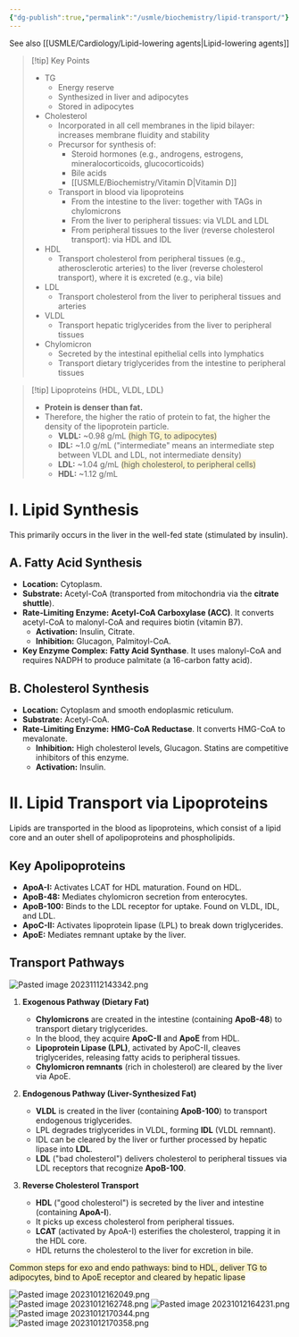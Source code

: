 ```yaml
---
{"dg-publish":true,"permalink":"/usmle/biochemistry/lipid-transport/"}
---
```


See also [[USMLE/Cardiology/Lipid-lowering agents\|Lipid-lowering agents]]
>[!tip] Key Points
>- TG 
>	- Energy reserve
>	- Synthesized in liver and adipocytes
>	- Stored in adipocytes
>- Cholesterol
>	- Incorporated in all cell membranes in the lipid bilayer: increases membrane fluidity and stability
>	- Precursor for synthesis of:
>		- Steroid hormones (e.g., androgens, estrogens, mineralocorticoids, glucocorticoids)
>		- Bile acids
>		- [[USMLE/Biochemistry/Vitamin D\|Vitamin D]]
>	- Transport in blood via lipoproteins
>		- From the intestine to the liver: together with TAGs in chylomicrons
>		- From the liver to peripheral tissues: via VLDL and LDL
>		- From peripheral tissues to the liver (reverse cholesterol transport): via HDL and IDL
>- HDL
>	- Transport cholesterol from peripheral tissues (e.g., atherosclerotic arteries) to the liver (reverse cholesterol transport), where it is excreted (e.g., via bile)
>- LDL
>	- Transport cholesterol from the liver to peripheral tissues and arteries
>- VLDL
>	- Transport hepatic triglycerides from the liver to peripheral tissues
>- Chylomicron
>	- Secreted by the intestinal epithelial cells into lymphatics
>	- Transport dietary triglycerides from the intestine to peripheral tissues

>[!tip] Lipoproteins (HDL, VLDL, LDL) 
>- **Protein is denser than fat.**
>- Therefore, the higher the ratio of protein to fat, the higher the density of the lipoprotein particle.
>	- **VLDL:** ~0.98 g/mL <span style="background:rgba(240, 200, 0, 0.2)">(high TG, to adipocytes)</span>
>	- **IDL:** ~1.0 g/mL ("intermediate" means an intermediate step between VLDL and LDL, not intermediate density)
>	- **LDL:** ~1.04 g/mL <span style="background:rgba(240, 200, 0, 0.2)">(high cholesterol, to peripheral cells)</span>
>	- **HDL:** ~1.12 g/mL


# **I. Lipid Synthesis**

This primarily occurs in the liver in the well-fed state (stimulated by insulin).

## **A. Fatty Acid Synthesis**

- **Location:** Cytoplasm.
- **Substrate:** Acetyl-CoA (transported from mitochondria via the **citrate shuttle**).
- **Rate-Limiting Enzyme:** **Acetyl-CoA Carboxylase (ACC)**. It converts acetyl-CoA to malonyl-CoA and requires biotin (vitamin B7).
    - **Activation:** Insulin, Citrate.
    - **Inhibition:** Glucagon, Palmitoyl-CoA.
- **Key Enzyme Complex:** **Fatty Acid Synthase**. It uses malonyl-CoA and requires NADPH to produce palmitate (a 16-carbon fatty acid).

## **B. Cholesterol Synthesis**
- **Location:** Cytoplasm and smooth endoplasmic reticulum.
- **Substrate:** Acetyl-CoA.
- **Rate-Limiting Enzyme:** **HMG-CoA Reductase**. It converts HMG-CoA to mevalonate.
    - **Inhibition:** High cholesterol levels, Glucagon. Statins are competitive inhibitors of this enzyme.
    - **Activation:** Insulin.

# **II. Lipid Transport via Lipoproteins**

Lipids are transported in the blood as lipoproteins, which consist of a lipid core and an outer shell of apolipoproteins and phospholipids.

## **Key Apolipoproteins**

- **ApoA-I:** Activates LCAT for HDL maturation. Found on HDL.
- **ApoB-48:** Mediates chylomicron secretion from enterocytes.
- **ApoB-100:** Binds to the LDL receptor for uptake. Found on VLDL, IDL, and LDL.
- **ApoC-II:** Activates lipoprotein lipase (LPL) to break down triglycerides.
- **ApoE:** Mediates remnant uptake by the liver.

## **Transport Pathways**
<style> .container {font-family: sans-serif; text-align: center;} .button-wrapper button {z-index: 1;height: 40px; width: 100px; margin: 10px;padding: 5px;} .excalidraw .App-menu_top .buttonList { display: flex;} .excalidraw-wrapper { height: 800px; margin: 50px; position: relative;} :root[dir="ltr"] .excalidraw .layer-ui__wrapper .zen-mode-transition.App-menu_bottom--transition-left {transform: none;} </style><script src="https://cdn.jsdelivr.net/npm/react@17/umd/react.production.min.js"></script><script src="https://cdn.jsdelivr.net/npm/react-dom@17/umd/react-dom.production.min.js"></script><script type="text/javascript" src="https://cdn.jsdelivr.net/npm/@excalidraw/excalidraw@0/dist/excalidraw.production.min.js"></script><div id="Drawing_2025-06-21_0929.42.excalidraw.md1"></div><script>(function(){const InitialData={"type":"excalidraw","version":2,"source":"https://github.com/zsviczian/obsidian-excalidraw-plugin/releases/tag/2.11.1","elements":[{"id":"G3RYwO4hhpWI0J1v50bua","type":"image","x":103.36159922263187,"y":-379.2875289916992,"width":191.89779250868366,"height":208.51474241221678,"angle":0,"strokeColor":"transparent","backgroundColor":"transparent","fillStyle":"solid","strokeWidth":2,"strokeStyle":"solid","roughness":1,"opacity":100,"groupIds":[],"frameId":null,"index":"a0","roundness":null,"seed":26687114,"version":295,"versionNonce":2121381846,"isDeleted":false,"boundElements":null,"updated":1750475525180,"link":null,"locked":false,"status":"pending","fileId":"0323f0f6001370e0d5340304ddada336d6c196b3","scale":[1,1],"crop":{"x":797.84709455497,"y":0,"width":277.1529054450299,"height":301.15232662227083,"naturalWidth":1075,"naturalHeight":1144}},{"id":"0HuS32C7IvNH0nLbpzF8c","type":"freedraw","x":296.300048828125,"y":-348.08753204345703,"width":12,"height":61.59999084472656,"angle":0,"strokeColor":"#1e1e1e","backgroundColor":"transparent","fillStyle":"solid","strokeWidth":0.5,"strokeStyle":"solid","roughness":1,"opacity":100,"groupIds":[],"frameId":null,"index":"a5","roundness":null,"seed":966899722,"version":95,"versionNonce":2047630422,"isDeleted":false,"boundElements":null,"updated":1750469464705,"link":null,"locked":false,"points":[[0,0],[0.7999267578125,-0.79998779296875],[1.5999755859375,-0.79998779296875],[2.4000244140625,-0.79998779296875],[3.199951171875,-0.79998779296875],[4,-0.79998779296875],[4,0],[4,0.8000030517578125],[4,1.600006103515625],[4,2.4000091552734375],[4,3.20001220703125],[4,4],[4,4.8000030517578125],[4,5.600006103515625],[3.199951171875,6.4000091552734375],[3.199951171875,7.20001220703125],[3.199951171875,8],[3.199951171875,9.600006103515625],[3.199951171875,10.400009155273438],[3.199951171875,11.20001220703125],[3.199951171875,12],[3.199951171875,12.800003051757812],[3.199951171875,13.600021362304688],[3.199951171875,14.400009155273438],[3.199951171875,15.199996948242188],[3.199951171875,16.000015258789062],[3.199951171875,16.800003051757812],[3.199951171875,17.600021362304688],[3.199951171875,18.400009155273438],[3.199951171875,19.199996948242188],[3.199951171875,20.000015258789062],[4,20.800003051757812],[4.7999267578125,20.800003051757812],[5.5999755859375,21.600021362304688],[6.4000244140625,21.600021362304688],[7.199951171875,21.600021362304688],[8,21.600021362304688],[8.7999267578125,21.600021362304688],[8.7999267578125,22.400009155273438],[8.7999267578125,23.199996948242188],[8.7999267578125,24.000015258789062],[8.7999267578125,24.800003051757812],[8.7999267578125,25.600021362304688],[8,25.600021362304688],[8,26.400009155273438],[7.199951171875,27.199996948242188],[7.199951171875,28.000015258789062],[7.199951171875,28.800003051757812],[7.199951171875,29.600021362304688],[6.4000244140625,29.600021362304688],[6.4000244140625,30.400009155273438],[6.4000244140625,31.199996948242188],[6.4000244140625,32.00001525878906],[5.5999755859375,32.80000305175781],[5.5999755859375,33.60002136230469],[5.5999755859375,34.40000915527344],[5.5999755859375,35.19999694824219],[5.5999755859375,36.00001525878906],[5.5999755859375,36.80000305175781],[5.5999755859375,37.60002136230469],[5.5999755859375,38.40000915527344],[5.5999755859375,39.19999694824219],[5.5999755859375,40.00001525878906],[5.5999755859375,40.80000305175781],[5.5999755859375,41.60002136230469],[5.5999755859375,43.19999694824219],[5.5999755859375,44.80000305175781],[5.5999755859375,45.60002136230469],[5.5999755859375,46.40000915527344],[4.7999267578125,47.19999694824219],[4.7999267578125,48.00001525878906],[4.7999267578125,48.80000305175781],[4.7999267578125,49.60002136230469],[4.7999267578125,51.19999694824219],[4.7999267578125,52.00001525878906],[4.7999267578125,52.80000305175781],[4,52.80000305175781],[4,53.60002136230469],[3.199951171875,54.40000915527344],[3.199951171875,55.19999694824219],[2.4000244140625,56.00001525878906],[2.4000244140625,56.80000305175781],[1.5999755859375,56.80000305175781],[1.5999755859375,57.60002136230469],[0.7999267578125,58.40000915527344],[0.7999267578125,59.19999694824219],[0,59.19999694824219],[0,60.00001525878906],[-0.800048828125,60.00001525878906],[-0.800048828125,60.80000305175781],[-1.5999755859375,60.80000305175781],[-2.4000244140625,60.80000305175781],[-3.2000732421875,60.80000305175781],[-3.2000732421875,60.80000305175781]],"pressures":[],"simulatePressure":true,"lastCommittedPoint":[-3.2000732421875,60.80000305175781]},{"id":"erWcXBvLNOZ-flJqe-NNZ","type":"freedraw","x":294.7000732421875,"y":-276.88753509521484,"width":13.5999755859375,"height":97.60000610351562,"angle":0,"strokeColor":"#1e1e1e","backgroundColor":"transparent","fillStyle":"solid","strokeWidth":0.5,"strokeStyle":"solid","roughness":1,"opacity":100,"groupIds":[],"frameId":null,"index":"a6","roundness":null,"seed":227049814,"version":140,"versionNonce":1247500502,"isDeleted":false,"boundElements":null,"updated":1750469488017,"link":null,"locked":false,"points":[[0,0],[0.7999267578125,0],[1.5999755859375,0],[2.39990234375,0],[3.199951171875,0],[3.199951171875,0.800018310546875],[3.199951171875,1.600006103515625],[3.199951171875,2.4000244140625],[3.199951171875,3.20001220703125],[2.39990234375,3.20001220703125],[2.39990234375,4],[1.5999755859375,4.800018310546875],[1.5999755859375,5.600006103515625],[1.5999755859375,6.4000244140625],[1.5999755859375,7.20001220703125],[0.7999267578125,8],[0.7999267578125,8.800018310546875],[0,8.800018310546875],[0,9.600006103515625],[0,10.4000244140625],[0,11.20001220703125],[-0.800048828125,11.20001220703125],[-0.800048828125,12],[-0.800048828125,12.800018310546875],[-0.800048828125,13.600006103515625],[-0.800048828125,14.4000244140625],[-1.60009765625,14.4000244140625],[-1.60009765625,15.20001220703125],[-1.60009765625,16],[-1.60009765625,16.800018310546875],[-1.60009765625,17.600006103515625],[-2.4000244140625,18.4000244140625],[-2.4000244140625,19.20001220703125],[-2.4000244140625,20],[-2.4000244140625,20.800018310546875],[-2.4000244140625,22.4000244140625],[-2.4000244140625,24],[-2.4000244140625,24.800018310546875],[-2.4000244140625,25.600006103515625],[-2.4000244140625,26.4000244140625],[-2.4000244140625,28],[-2.4000244140625,28.800018310546875],[-2.4000244140625,29.600006103515625],[-2.4000244140625,30.4000244140625],[-2.4000244140625,31.20001220703125],[-2.4000244140625,32],[-2.4000244140625,32.800018310546875],[-1.60009765625,32.800018310546875],[-0.800048828125,33.600006103515625],[0,34.4000244140625],[0.7999267578125,34.4000244140625],[1.5999755859375,34.4000244140625],[2.39990234375,34.4000244140625],[3.199951171875,34.4000244140625],[4,34.4000244140625],[4.7999267578125,35.20001220703125],[4.7999267578125,36],[4.7999267578125,36.800018310546875],[4.7999267578125,37.600006103515625],[4,38.4000244140625],[3.199951171875,38.4000244140625],[3.199951171875,39.20001220703125],[3.199951171875,40],[2.39990234375,40],[2.39990234375,40.800018310546875],[1.5999755859375,40.800018310546875],[1.5999755859375,41.600006103515625],[1.5999755859375,42.4000244140625],[1.5999755859375,43.20001220703125],[1.5999755859375,44],[0.7999267578125,44.800018310546875],[0.7999267578125,45.600006103515625],[0.7999267578125,46.4000244140625],[0.7999267578125,48],[0,48],[0,48.800018310546875],[-0.800048828125,50.4000244140625],[-0.800048828125,52.800018310546875],[-0.800048828125,53.600006103515625],[-0.800048828125,54.4000244140625],[-0.800048828125,56],[-0.800048828125,56.800018310546875],[-0.800048828125,57.600006103515625],[-0.800048828125,58.4000244140625],[-0.800048828125,60],[-0.800048828125,60.800018310546875],[-0.800048828125,61.600006103515625],[-0.800048828125,62.4000244140625],[-0.800048828125,63.20001220703125],[-0.800048828125,64],[-0.800048828125,64.80001831054688],[-0.800048828125,65.60000610351562],[-0.800048828125,66.4000244140625],[-0.800048828125,67.20001220703125],[-0.800048828125,68],[-0.800048828125,69.60000610351562],[-0.800048828125,70.4000244140625],[-0.800048828125,71.20001220703125],[-0.800048828125,72],[-0.800048828125,72.80001831054688],[-0.800048828125,74.4000244140625],[-0.800048828125,75.20001220703125],[0,76],[0,76.80001831054688],[0,77.60000610351562],[0.7999267578125,78.4000244140625],[0.7999267578125,79.20001220703125],[0.7999267578125,80],[0.7999267578125,80.80001831054688],[0.7999267578125,81.60000610351562],[0.7999267578125,82.4000244140625],[0.7999267578125,83.20001220703125],[0.7999267578125,84],[0.7999267578125,84.80001831054688],[0.7999267578125,85.60000610351562],[0.7999267578125,86.4000244140625],[0.7999267578125,87.20001220703125],[0.7999267578125,88],[0.7999267578125,88.80001831054688],[0.7999267578125,89.60000610351562],[0.7999267578125,90.4000244140625],[0.7999267578125,91.20001220703125],[0.7999267578125,92],[0.7999267578125,92.80001831054688],[0,93.60000610351562],[-0.800048828125,93.60000610351562],[-1.60009765625,94.4000244140625],[-1.60009765625,95.20001220703125],[-2.4000244140625,96],[-3.2000732421875,96.80001831054688],[-4,96.80001831054688],[-4,97.60000610351562],[-4.800048828125,97.60000610351562],[-5.60009765625,97.60000610351562],[-6.4000244140625,97.60000610351562],[-7.2000732421875,97.60000610351562],[-8,97.60000610351562],[-8.800048828125,97.60000610351562],[-8.800048828125,97.60000610351562]],"pressures":[],"simulatePressure":true,"lastCommittedPoint":[-8.800048828125,97.60000610351562]},{"id":"FtSwA4BF","type":"text","x":318.7000732421875,"y":-348.28755950927734,"width":241.0397186279297,"height":54,"angle":0,"strokeColor":"#1e1e1e","backgroundColor":"transparent","fillStyle":"solid","strokeWidth":0.5,"strokeStyle":"solid","roughness":1,"opacity":100,"groupIds":[],"frameId":null,"index":"a7","roundness":null,"seed":1601479382,"version":39,"versionNonce":2143098070,"isDeleted":false,"boundElements":null,"updated":1750469541040,"link":null,"locked":false,"text":"Exogenous Pathway:\nTransport of Dietary Lipids","rawText":"Exogenous Pathway:\nTransport of Dietary Lipids","fontSize":20,"fontFamily":6,"textAlign":"left","verticalAlign":"top","containerId":null,"originalText":"Exogenous Pathway:\nTransport of Dietary Lipids","autoResize":true,"lineHeight":1.35},{"id":"zmTz9qjz","type":"text","x":309.5066556428608,"y":-267.88753509521484,"width":417.53955078125,"height":54,"angle":0,"strokeColor":"#1e1e1e","backgroundColor":"transparent","fillStyle":"solid","strokeWidth":0.5,"strokeStyle":"solid","roughness":1,"opacity":100,"groupIds":[],"frameId":null,"index":"a8","roundness":null,"seed":157413642,"version":129,"versionNonce":809803722,"isDeleted":false,"boundElements":[],"updated":1750469589833,"link":null,"locked":false,"text":"Endogenous Pathway:\nTransport of Endogenously Synthesized Lipids","rawText":"Endogenous Pathway:\nTransport of Endogenously Synthesized Lipids","fontSize":20,"fontFamily":6,"textAlign":"left","verticalAlign":"top","containerId":null,"originalText":"Endogenous Pathway:\nTransport of Endogenously Synthesized Lipids","autoResize":true,"lineHeight":1.35}],"appState":{"theme":"light","viewBackgroundColor":"#ffffff","currentItemStrokeColor":"#e03131","currentItemBackgroundColor":"#ffc9c9","currentItemFillStyle":"solid","currentItemStrokeWidth":0.5,"currentItemStrokeStyle":"solid","currentItemRoughness":1,"currentItemOpacity":100,"currentItemFontFamily":6,"currentItemFontSize":20,"currentItemTextAlign":"left","currentItemStartArrowhead":null,"currentItemEndArrowhead":"arrow","currentItemArrowType":"round","scrollX":570.9105361135382,"scrollY":564.7348925941869,"zoom":{"value":0.95},"currentItemRoundness":"round","gridSize":20,"gridStep":5,"gridModeEnabled":false,"gridColor":{"Bold":"rgba(217, 217, 217, 0.5)","Regular":"rgba(230, 230, 230, 0.5)"},"currentStrokeOptions":null,"frameRendering":{"enabled":true,"clip":true,"name":true,"outline":true},"objectsSnapModeEnabled":false,"activeTool":{"type":"selection","customType":null,"locked":false,"fromSelection":false,"lastActiveTool":null}},"files":{}};InitialData.scrollToContent=true;App=()=>{const e=React.useRef(null),t=React.useRef(null),[n,i]=React.useState({width:void 0,height:void 0});return React.useEffect(()=>{i({width:t.current.getBoundingClientRect().width,height:t.current.getBoundingClientRect().height});const e=()=>{i({width:t.current.getBoundingClientRect().width,height:t.current.getBoundingClientRect().height})};return window.addEventListener("resize",e),()=>window.removeEventListener("resize",e)},[t]),React.createElement(React.Fragment,null,React.createElement("div",{className:"excalidraw-wrapper",ref:t},React.createElement(ExcalidrawLib.Excalidraw,{ref:e,width:n.width,height:n.height,initialData:InitialData,viewModeEnabled:!0,zenModeEnabled:!0,gridModeEnabled:!1})))},excalidrawWrapper=document.getElementById("Drawing_2025-06-21_0929.42.excalidraw.md1");ReactDOM.render(React.createElement(App),excalidrawWrapper);})();</script>
![Pasted image 20231112143342.png](/img/user/appendix/Pasted%20image%2020231112143342.png)

1. **Exogenous Pathway (Dietary Fat)**
    
    - **Chylomicrons** are created in the intestine (containing **ApoB-48**) to transport dietary triglycerides.
    - In the blood, they acquire **ApoC-II** and **ApoE** from HDL.
    - **Lipoprotein Lipase (LPL)**, activated by ApoC-II, cleaves triglycerides, releasing fatty acids to peripheral tissues.
    - **Chylomicron remnants** (rich in cholesterol) are cleared by the liver via ApoE.
2. **Endogenous Pathway (Liver-Synthesized Fat)**
    
    - **VLDL** is created in the liver (containing **ApoB-100**) to transport endogenous triglycerides.
    - LPL degrades triglycerides in VLDL, forming **IDL** (VLDL remnant).
    - IDL can be cleared by the liver or further processed by hepatic lipase into **LDL**.
    - **LDL** ("bad cholesterol") delivers cholesterol to peripheral tissues via LDL receptors that recognize **ApoB-100**.
3. **Reverse Cholesterol Transport**
    
    - **HDL** ("good cholesterol") is secreted by the liver and intestine (containing **ApoA-I**).
    - It picks up excess cholesterol from peripheral tissues.
    - **LCAT** (activated by ApoA-I) esterifies the cholesterol, trapping it in the HDL core.
    - HDL returns the cholesterol to the liver for excretion in bile.

<span style="background:rgba(240, 200, 0, 0.2)">Common steps for exo and endo pathways: bind to HDL, deliver TG to adipocytes, bind to ApoE receptor and cleared by hepatic lipase</span>

![Pasted image 20231012162049.png](/img/user/appendix/Pasted%20image%2020231012162049.png)
![Pasted image 20231012162748.png](/img/user/appendix/Pasted%20image%2020231012162748.png)
![Pasted image 20231012164231.png](/img/user/appendix/Pasted%20image%2020231012164231.png)
![Pasted image 20231012170344.png](/img/user/appendix/Pasted%20image%2020231012170344.png)
![Pasted image 20231012170358.png](/img/user/appendix/Pasted%20image%2020231012170358.png)

